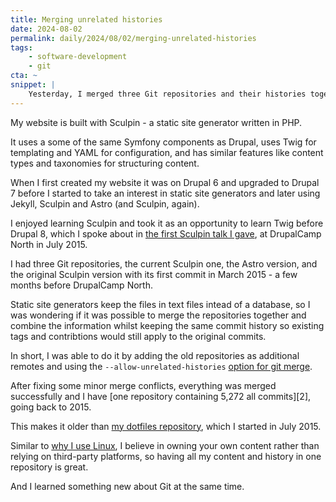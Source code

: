 ```yaml
---
title: Merging unrelated histories
date: 2024-08-02
permalink: daily/2024/08/02/merging-unrelated-histories
tags:
    - software-development
    - git
cta: ~
snippet: |
    Yesterday, I merged three Git repositories and their histories together.
---
```


My website is built with Sculpin - a static site generator written in PHP.

It uses a some of the same Symfony components as Drupal, uses Twig for templating and YAML for configuration, and has similar features like content types and taxonomies for structuring content.

When I first created my website it was on Drupal 6 and upgraded to Drupal 7 before I started to take an interest in static site generators and later using Jekyll, Sculpin and Astro (and Sculpin, again).

I enjoyed learning Sculpin and took it as an opportunity to learn Twig before Drupal 8, which I spoke about in [the first Sculpin talk I gave][0], at DrupalCamp North in July 2015.

I had three Git repositories, the current Sculpin one, the Astro version, and the original Sculpin version with its first commit in March 2015 - a few months before DrupalCamp North.

Static site generators keep the files in text files intead of a database, so I was wondering if it was possible to merge the repositories together and combine the information whilst keeping the same commit history so existing tags and contribtions would still apply to the original commits.

In short, I was able to do it by adding the old repositories as additional remotes and using the `--allow-unrelated-histories` [option for git merge][1].

After fixing some minor merge conflicts, everything was merged successfully and I have [one repository containing 5,272 all commits][2], going back to 2015.

This makes it older than [my dotfiles repository][5], which I started in July 2015.

Similar to [why I use Linux][4], I believe in owning your own content rather than relying on third-party platforms, so having all my content and history in one repository is great.

And I learned something new about Git at the same time.

[0]: {{site.url}}/presentations/test-drive-twig-with-sculpin
[1]: https://git-scm.com/docs/git-merge#Documentation/git-merge.txt---allow-unrelated-histories
[3]: https://github.com/opdavies/oliverdavies.uk
[4]: {{site.url}}/daily/2024/07/31/why-i-use-linux
[5]: {{site.url}}/archive/2023/08/08/8-years-of-dotfiles
